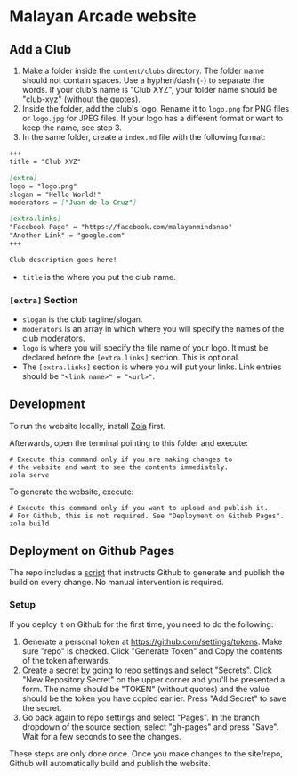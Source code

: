 # Malayan Arcade website
## Add a Club
1. Make a folder inside the `content/clubs` directory. The folder name should not contain spaces. Use a hyphen/dash (`-`) to separate the words. If your club's name is "Club XYZ", your folder name should be "club-xyz" (without the quotes).
2. Inside the folder, add the club's logo. Rename it to `logo.png` for PNG files or `logo.jpg` for JPEG files. If your logo has a different format or want to keep the name, see step 3.
3. In the same folder, create a `index.md` file with the following format:
```md
+++
title = "Club XYZ"

[extra]
logo = "logo.png"
slogan = "Hello World!"
moderators = ["Juan de la Cruz"]

[extra.links]
"Facebook Page" = "https://facebook.com/malayanmindanao"
"Another Link" = "google.com"
+++

Club description goes here!
```
- `title` is the where you put the club name.
### `[extra]` Section
- `slogan` is the club tagline/slogan.
- `moderators` is an array in which where you will specify the names of the club moderators.
- `logo` is where you will specify the file name of your logo. It must be declared before the `[extra.links]` section. This is optional.
- The `[extra.links]` section is where you will put your links. Link entries should be `"<link name>" = "<url>"`.

## Development
To run the website locally, install [Zola](https://www.getzola.org/documentation/getting-started/installation/) first.

Afterwards, open the terminal pointing to this folder and execute:
```
# Execute this command only if you are making changes to
# the website and want to see the contents immediately.
zola serve
```

To generate the website, execute:
```
# Execute this command only if you want to upload and publish it. 
# For Github, this is not required. See "Deployment on Github Pages".
zola build
```

## Deployment on Github Pages
The repo includes a [script](.github/workflows/ci.yml) that instructs Github to generate and publish the build on every change. No manual intervention is required.

### Setup
If you deploy it on Github for the first time, you need to do the following:
1. Generate a personal token at https://github.com/settings/tokens. Make sure "repo" is checked. Click "Generate Token" and Copy the contents of the token afterwards.
2. Create a secret by going to repo settings and select "Secrets". Click "New Repository Secret" on the upper corner and you'll be presented a form. The name should be "TOKEN" (without quotes) and the value should be the token you have copied earlier. Press "Add Secret" to save the secret.
3. Go back again to repo settings and select "Pages". In the branch dropdown of the source section, select "gh-pages" and press "Save". Wait for a few seconds to see the changes.

These steps are only done once. Once you make changes to the site/repo, Github will automatically build and publish the website.
